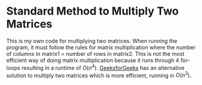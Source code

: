 # Standard Method to Multiply Two Matrices

This is my own code for multiplying two matrices. When running the program, it must follow the rules for matrix multiplication where the number of columns in matrix1 = number of rows in matrix2. This is not the most efficient way of doing matrix multiplication because it runs through 4 for-loops resulting in a runtime of $O(n^4)$. [GeeksforGeeks](https://www.geeksforgeeks.org/c-program-multiply-two-matrices/) has an alternative solution to multiply two matrices which is more efficient, running in $O(n^3)$.
